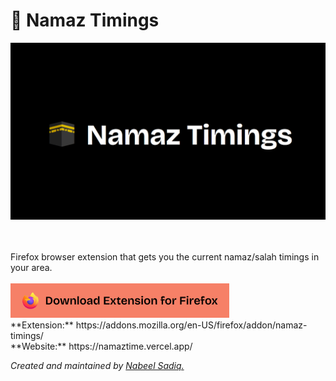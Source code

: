 # 🕋 Namaz Timings

[![Namaz Timings Banner](./images/banner.png)](https://github.com/nabeel-sadiq/namaz-timings)

<br>
<br>
Firefox browser extension that gets you the current namaz/salah timings in your area.
<br>
<br>

  <a href="https://addons.mozilla.org/en-US/firefox/addon/namaz-timings/">
    <img src="./images/download_btn.png" alt="Download Button" width="350">
  </a>

<br>
**Extension:** https://addons.mozilla.org/en-US/firefox/addon/namaz-timings/ <br>
**Website:** https://namaztime.vercel.app/<br>

_Created and maintained by [Nabeel Sadiq.](https://github.com/nabeel-sadiq)_
